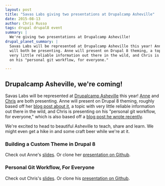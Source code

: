 ```yaml
---
layout: post
title: "Savas Labs giving two presentations at Drupalcamp Asheville"
date: 2015-08-13
author: Chris Russo
tags: drupal drupal8 event
summary: |
  We're giving two presentations at Drupalcamp Asheville!
drupal_planet_summary: |
  Savas Labs will be represented at Drupalcamp Asheville this year! Anne and Chris
  will both be presenting. Anne will present on Drupal 8 theming, a topic with
  very little reliable information out there in the wild, and Chris is presenting
  on his "personal git workflow, for everyone."

---
```


## Drupalcamp Asheville, we're coming!
Savas Labs will be represented at [Drupalcamp Asheville](http://www.drupalasheville.com) this year! [Anne](/company/anne-tomasevich/) and [Chris](/company/chris-russo/) are both presenting. Anne will present on Drupal 8 theming, roughly based off her [blog post about it](/2015/06/10/d8-theming-basics.html), a topic with very little reliable information out there in the wild, and Chris is presenting on his "personal git workflow, for everyone," which is also based off a [blog post he wrote recently](/2015/07/09/personal-git-workflow.html).

We're excited to head to beautiful Asheville to teach, share and learn. We
might even get a hike in and some craft beer while we're at it.

### Building a Custom Theme in Drupal 8
Check out Anne's [slides](http://annetee.github.io/create-a-custom-theme-d8/#/).
Or clone her [presentation on Github](https://github.com/AnneTee/create-a-custom-theme-d8).

### Personal Git Workflow, For Everyone
Check out Chris's [slides](http://chrisarusso.github.io/asheville.html#/).
Or clone his [presentation on Github](https://github.com/chrisarusso/Drupalcamp-Asheville-2015-Presentation).

